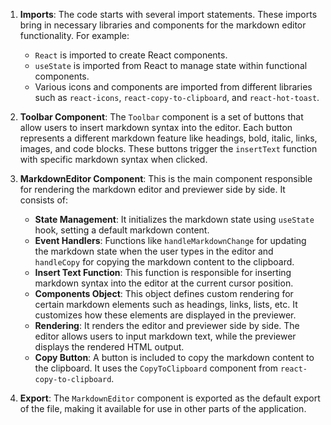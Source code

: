 1. **Imports**: The code starts with several import statements. These imports bring in necessary libraries and components for the markdown editor functionality. For example:
   - `React` is imported to create React components.
   - `useState` is imported from React to manage state within functional components.
   - Various icons and components are imported from different libraries such as `react-icons`, `react-copy-to-clipboard`, and `react-hot-toast`.

2. **Toolbar Component**: The `Toolbar` component is a set of buttons that allow users to insert markdown syntax into the editor. Each button represents a different markdown feature like headings, bold, italic, links, images, and code blocks. These buttons trigger the `insertText` function with specific markdown syntax when clicked.

3. **MarkdownEditor Component**: This is the main component responsible for rendering the markdown editor and previewer side by side. It consists of:
   - **State Management**: It initializes the markdown state using `useState` hook, setting a default markdown content.
   - **Event Handlers**: Functions like `handleMarkdownChange` for updating the markdown state when the user types in the editor and `handleCopy` for copying the markdown content to the clipboard.
   - **Insert Text Function**: This function is responsible for inserting markdown syntax into the editor at the current cursor position.
   - **Components Object**: This object defines custom rendering for certain markdown elements such as headings, links, lists, etc. It customizes how these elements are displayed in the previewer.
   - **Rendering**: It renders the editor and previewer side by side. The editor allows users to input markdown text, while the previewer displays the rendered HTML output.
   - **Copy Button**: A button is included to copy the markdown content to the clipboard. It uses the `CopyToClipboard` component from `react-copy-to-clipboard`.

4. **Export**: The `MarkdownEditor` component is exported as the default export of the file, making it available for use in other parts of the application.
